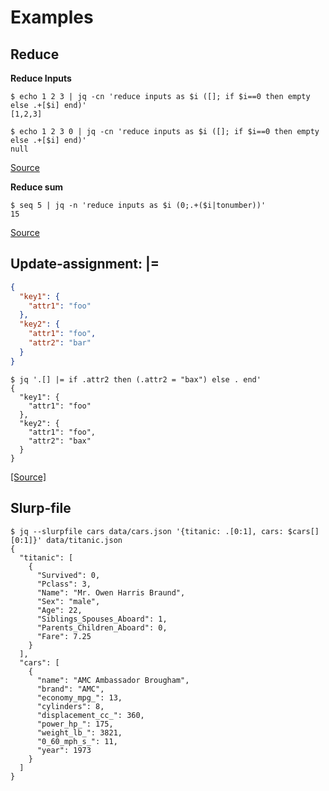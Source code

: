 ---
---

# Examples

## Reduce

**Reduce Inputs**

```console
$ echo 1 2 3 | jq -cn 'reduce inputs as $i ([]; if $i==0 then empty else .+[$i] end)'
[1,2,3]

$ echo 1 2 3 0 | jq -cn 'reduce inputs as $i ([]; if $i==0 then empty else .+[$i] end)'
null
```

[Source](https://github.com/stedolan/jq/issues/873#issuecomment-125393055)

**Reduce sum**

```console
$ seq 5 | jq -n 'reduce inputs as $i (0;.+($i|tonumber))'
15
```

[Source](https://stackoverflow.com/a/74687036/7460613)

## Update-assignment: |=

```json
{
  "key1": {
    "attr1": "foo"
  },
  "key2": {
    "attr1": "foo",
    "attr2": "bar"
  }
}
```

```console
$ jq '.[] |= if .attr2 then (.attr2 = "bax") else . end'
{
  "key1": {
    "attr1": "foo"
  },
  "key2": {
    "attr1": "foo",
    "attr2": "bax"
  }
}
```

[[Source]](https://github.com/stedolan/jq/issues/873#issuecomment-125385615)


## Slurp-file

```console
$ jq --slurpfile cars data/cars.json '{titanic: .[0:1], cars: $cars[][0:1]}' data/titanic.json
{
  "titanic": [
    {
      "Survived": 0,
      "Pclass": 3,
      "Name": "Mr. Owen Harris Braund",
      "Sex": "male",
      "Age": 22,
      "Siblings_Spouses_Aboard": 1,
      "Parents_Children_Aboard": 0,
      "Fare": 7.25
    }
  ],
  "cars": [
    {
      "name": "AMC Ambassador Brougham",
      "brand": "AMC",
      "economy_mpg_": 13,
      "cylinders": 8,
      "displacement_cc_": 360,
      "power_hp_": 175,
      "weight_lb_": 3821,
      "0_60_mph_s_": 11,
      "year": 1973
    }
  ]
}
```